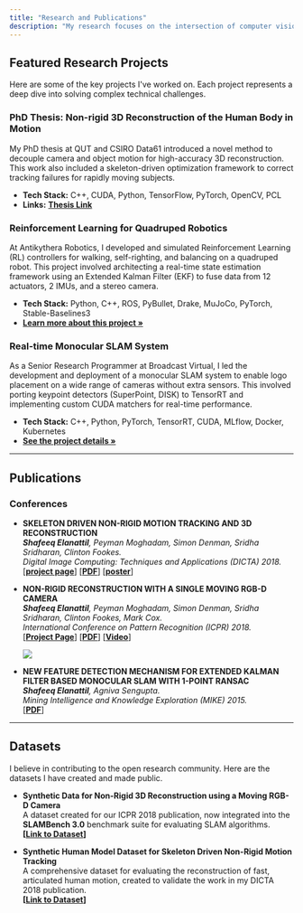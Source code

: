 ```yaml
---
title: "Research and Publications"
description: "My research focuses on the intersection of computer vision, robotics, and machine learning. I specialize in developing and deploying robust algorithms for 3D reconstruction, state estimation, and reinforcement learning. My work spans from foundational academic research to building production-ready ML systems. Below are highlights of my projects, publications, and contributions to the field."
---
```


## Featured Research Projects

Here are some of the key projects I've worked on. Each project represents a deep dive into solving complex technical challenges.

### PhD Thesis: Non-rigid 3D Reconstruction of the Human Body in Motion
My PhD thesis at QUT and CSIRO Data61 introduced a novel method to decouple camera and object motion for high-accuracy 3D reconstruction. This work also included a skeleton-driven optimization framework to correct tracking failures for rapidly moving subjects.

*   **Tech Stack:** C++, CUDA, Python, TensorFlow, PyTorch, OpenCV, PCL
*   **Links:** <a href="https://eprints.qut.edu.au/205095/1/Shafeeq_Elanattil_Thesis.pdf" target="_blank" rel="noopener noreferrer"><b> Thesis Link</b></a>

### Reinforcement Learning for Quadruped Robotics
At Antikythera Robotics, I developed and simulated Reinforcement Learning (RL) controllers for walking, self-righting, and balancing on a quadruped robot. This project involved architecting a real-time state estimation framework using an Extended Kalman Filter (EKF) to fuse data from 12 actuators, 2 IMUs, and a stereo camera.

*   **Tech Stack:** Python, C++, ROS, PyBullet, Drake, MuJoCo, PyTorch, Stable-Baselines3
*   **[Learn more about this project »](/research/quadruped-robotics-rl/)**

### Real-time Monocular SLAM System
As a Senior Research Programmer at Broadcast Virtual, I led the development and deployment of a monocular SLAM system to enable logo placement on a wide range of cameras without extra sensors. This involved porting keypoint detectors (SuperPoint, DISK) to TensorRT and implementing custom CUDA matchers for real-time performance.

*   **Tech Stack:** C++, Python, PyTorch, TensorRT, CUDA, MLflow, Docker, Kubernetes
*   **[See the project details »](/research/monocular-slam-broadcast/)**

---

## Publications

### Conferences
*   **SKELETON DRIVEN NON-RIGID MOTION TRACKING AND 3D RECONSTRUCTION**  
    *<b>Shafeeq Elanattil</b>, Peyman Moghadam, Simon Denman, Sridha Sridharan, Clinton Fookes.*  
    *Digital Image Computing: Techniques and Applications (DICTA) 2018.*  
    [<a href="https://eshafeeqe.github.io/homepage/dicta_website/" target="_blank"><b>project page</b></a>]  [<a href="https://arxiv.org/pdf/1810.03774.pdf" target="_blank"><b>PDF</b></a>]
     [<a href="https://eshafeeqe.github.io/homepage/dicta_website/DICTA_Poster.pdf" target="_blank"><b>poster</b></a>]

*   **NON-RIGID RECONSTRUCTION WITH A SINGLE MOVING RGB-D CAMERA**  
    *<b>Shafeeq Elanattil</b>, Peyman Moghadam, Simon Denman, Sridha Sridharan, Clinton Fookes, Mark Cox.*  
    *International Conference on Pattern Recognition (ICPR) 2018.*  
    [<a href="https://eshafeeqe.github.io/homepage/icpr_website/" target="_blank"><b>Project Page</b></a>]  [<a href="https://arxiv.org/pdf/1805.11219.pdf" target="_blank"><b>PDF</b></a>] [<a href="https://youtu.be/jkJCyTn0me0" target="_blank"><b>Video</b></a>] 
     
    <a href="https://arxiv.org/pdf/1805.12443.pdf"><img class="thumbs" src="https://eshafeeqe.github.io/homepage/icpr_website/" style=""></a>
*   **NEW FEATURE DETECTION MECHANISM FOR EXTENDED KALMAN FILTER BASED MONOCULAR SLAM WITH 1-POINT RANSAC**  
    *<b>Shafeeq Elanattil</b>, Agniva Sengupta.*  
    *Mining Intelligence and Knowledge Exploration (MIKE) 2015.*  
    [<a href="https://arxiv.org/pdf/1805.12443.pdf" target="_blank"><b>PDF</b></a>]

---

## Datasets

I believe in contributing to the open research community. Here are the datasets I have created and made public.

*   **Synthetic Data for Non-Rigid 3D Reconstruction using a Moving RGB-D Camera**  
    A dataset created for our ICPR 2018 publication, now integrated into the **SLAMBench 3.0** benchmark suite for evaluating SLAM algorithms.  
    **[<a href="https://data.csiro.au/collection/csiro:34677v2" target="_blank"><b>Link to Dataset</b></a>]**

*   **Synthetic Human Model Dataset for Skeleton Driven Non-Rigid Motion Tracking**  
    A comprehensive dataset for evaluating the reconstruction of fast, articulated human motion, created to validate the work in my DICTA 2018 publication.  
    **[<a href="https://data.csiro.au/collections/#collection/CIcsiro:38398v1/DItrue" target="_blank"><b>Link to Dataset</b></a>]**